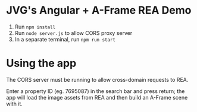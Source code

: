 # JVG's Angular + A-Frame REA Demo

1. Run `npm install`
2. Run `node server.js` to allow CORS proxy server
3. In a separate terminal, run `npm run start`

# Using the app

The CORS server must be running to allow cross-domain requests to REA. 

Enter a property ID (eg. 7695087) in the search bar and press return; the app will load the image assets from REA and then build an A-Frame scene with it.